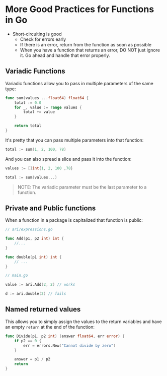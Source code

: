 # More Good Practices for Functions in Go

* Short-circuiting is good
  * Check for errors early
  * If there is an error, return from the function as soon as possible
  * When you have a function that returns an error, DO NOT just ignore it. Go ahead and handle that error properly.

## Variadic Functions

Variadic functions allow you to pass in multiple parameters of the same type:

```go
func sum(values ...float64) float64 {
    total := 0.0
    for _, value := range values {
        total += value
    }

    return total
}
```

It's pretty that you can pass multiple parameters into that function:

```go
total := sum(1, 2, 100, 78)
```

And you can also spread a slice and pass it into the function:

```go
values := []int{1, 2, 100 ,78}

total := sum(values...)
```

> NOTE: The variadic parameter must be the last parameter to a function.

## Private and Public functions

When a function in a package is capitalized that function is public:

```go
// ari/expressions.go

func Add(p1, p2 int) int {
    //...
}

func double(p1 int) int {
    // ...
}

// main.go

value := ari.Add(2, 2) // works

d := ari.double(2) // fails
```

## Named returned values

This allows you to simply assign the values to the return variables and have an
empty `return` at the end of the function:

```go
func Divide(p1, p2 int) (answer float64, err error) {
    if p2 == 0 {
        err = errors.New("Cannot divide by zero")
    }

    answer = p1 / p2
    return
}
```
